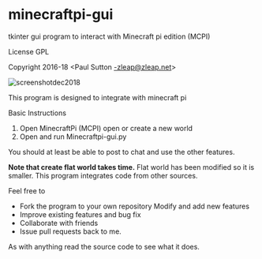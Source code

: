 # minecraftpi-gui
tkinter gui program to interact with Minecraft pi edition (MCPI)

License GPL

Copyright 2016-18  <Paul Sutton -zleap@zleap.net>

![screenshotdec2018](https://github.com/zleap/minecraftpi-gui/blob/master/minecraftpi-gui-dec2018.png)

This program is designed to integrate with minecraft pi

Basic Instructions

 1. Open MinecraftPi (MCPI) open or create a new world 
 2. Open and run Minecraftpi-gui.py

You should at least be able to post to chat and use the other features.  

**Note that create flat world takes time.**
Flat world has been modified so it is smaller. 
This program integrates code from other sources.

Feel free to 

 - Fork the program to your own repository Modify and add new features
 -    Improve existing features and bug fix 
 - Collaborate with friends 
 - Issue pull requests back to me.

As with anything read the source code to see what it does.   
<!--stackedit_data:
eyJoaXN0b3J5IjpbMTI0NjQ5NzEyN119
-->